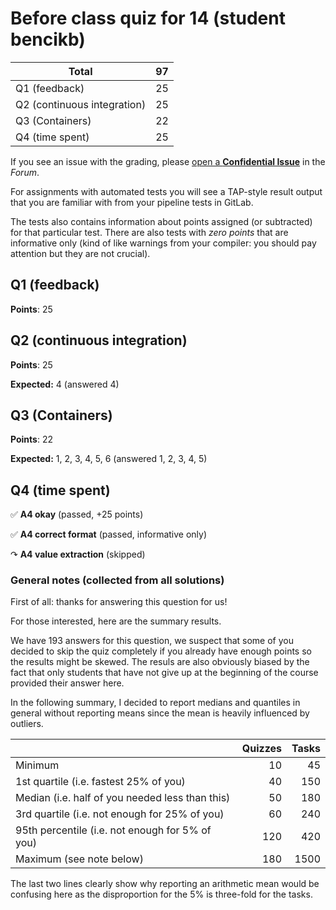 # Before class quiz for 14 (student bencikb)

| Total                                            |    97 |
|--------------------------------------------------|------:|
| Q1 (feedback)                                    |    25 |
| Q2 (continuous integration)                      |    25 |
| Q3 (Containers)                                  |    22 |
| Q4 (time spent)                                  |    25 |

If you see an issue with the grading, please
[open a **Confidential Issue**](https://gitlab.mff.cuni.cz/teaching/nswi177/2022/common/forum/-/issues/new?issue[confidential]=true&issue[title]=Grading+Before+class+quiz+for+14)
in the _Forum_.


For assignments with automated tests you will see a TAP-style result output
that you are familiar with from your pipeline tests in GitLab.

The tests also contains information about points assigned (or subtracted)
for that particular test. There are also tests with _zero points_ that
are informative only (kind of like warnings from your compiler: you
should pay attention but they are not crucial).

## Q1 (feedback)

**Points**: 25


## Q2 (continuous integration)

**Points**: 25

**Expected:** 4 (answered 4)


## Q3 (Containers)

**Points**: 22

**Expected:** 1, 2, 3, 4, 5, 6 (answered 1, 2, 3, 4, 5)


## Q4 (time spent)

✅ **A4 okay** (passed, +25 points)

✅ **A4 correct format** (passed, informative only)

↷ **A4 value extraction** (skipped)



### General notes (collected from all solutions)

First of all: thanks for answering this question for us!

For those interested, here are the summary results.

We have 193 answers for this question, we suspect that some of you decided
to skip the quiz completely if you already have enough points so the results
might be skewed. The resuls are also obviously biased by the fact that only
students that have not give up at the beginning of the course provided
their answer here.

In the following summary, I decided to report medians and quantiles in general
without reporting means since the mean is heavily influenced by outliers.

|                                                  | Quizzes | Tasks |
|--------------------------------------------------|--------:|------:|
| Minimum                                          |      10 |    45 |
| 1st quartile (i.e. fastest 25% of you)           |      40 |   150 |
| Median (i.e. half of you needed less than this)  |      50 |   180 |
| 3rd quartile (i.e. not enough for 25% of you)    |      60 |   240 |
| 95th percentile (i.e. not enough for 5% of you)  |     120 |   420 |
| Maximum (see note below)                         |     180 |  1500 |

The last two lines clearly show why reporting an arithmetic mean would be
confusing here as the disproportion for the 5% is three-fold for the tasks.


